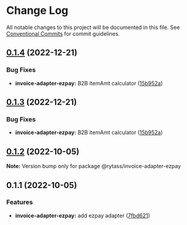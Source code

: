 # Change Log

All notable changes to this project will be documented in this file.
See [Conventional Commits](https://conventionalcommits.org) for commit guidelines.

## [0.1.4](https://github.com/Rytass/Utils/compare/@rytass/invoice-adapter-ezpay@0.1.2...@rytass/invoice-adapter-ezpay@0.1.4) (2022-12-21)


### Bug Fixes

* **invoice-adapter-ezpay:** B2B itemAmt calculator ([15b952a](https://github.com/Rytass/Utils/commit/15b952a23f0313fc04dceb7040ff630a76843077))





## [0.1.3](https://github.com/Rytass/Utils/compare/@rytass/invoice-adapter-ezpay@0.1.2...@rytass/invoice-adapter-ezpay@0.1.3) (2022-12-21)


### Bug Fixes

* **invoice-adapter-ezpay:** B2B itemAmt calculator ([15b952a](https://github.com/Rytass/Utils/commit/15b952a23f0313fc04dceb7040ff630a76843077))





## [0.1.2](https://github.com/Rytass/Utils/compare/@rytass/invoice-adapter-ezpay@0.1.1...@rytass/invoice-adapter-ezpay@0.1.2) (2022-10-05)

**Note:** Version bump only for package @rytass/invoice-adapter-ezpay





## 0.1.1 (2022-10-05)


### Features

* **invoice-adapter-ezpay:** add ezpay adapter ([7fbd621](https://github.com/Rytass/Utils/commit/7fbd621bce4c92a618da0b78774b925ac90bd3cf))
